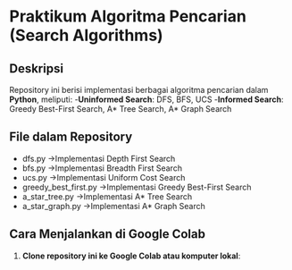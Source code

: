 # Praktikum Algoritma Pencarian (Search Algorithms) 

## Deskripsi 
Repository ini berisi implementasi berbagai algoritma pencarian dalam **Python**, meliputi: 
-**Uninformed Search**: DFS, BFS, UCS 
-**Informed Search**: Greedy Best-First Search, A* Tree Search, A* Graph Search 

## File dalam Repository 
- dfs.py ->Implementasi Depth First Search 
- bfs.py ->Implementasi Breadth First Search 
- ucs.py ->Implementasi Uniform Cost Search 
- greedy_best_first.py ->Implementasi Greedy Best-First Search 
- a_star_tree.py ->Implementasi A* Tree Search 
- a_star_graph.py ->Implementasi A* Graph Search

## Cara Menjalankan di Google Colab 
1. **Clone repository ini ke Google Colab atau komputer lokal**:
